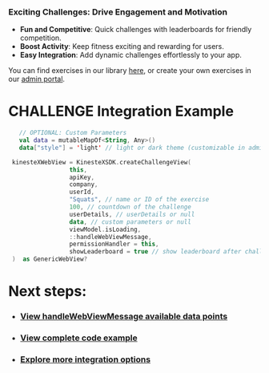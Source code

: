 ### Exciting Challenges: Drive Engagement and Motivation

- **Fun and Competitive**: Quick challenges with leaderboards for friendly competition.  
- **Boost Activity**: Keep fitness exciting and rewarding for users.  
- **Easy Integration**: Add dynamic challenges effortlessly to your app.  

You can find exercises in our library [here](https://workout-view.kinestex.com/?tab=exercises), or create your own exercises in our [admin portal](https://admin.kinestex.com).

# **CHALLENGE Integration Example**

   ```kotlin
      // OPTIONAL: Custom Parameters
      val data = mutableMapOf<String, Any>()
      data["style"] = 'light' // light or dark theme (customizable in admin dashboard)

    kinesteXWebView = KinesteXSDK.createChallengeView(
                    this,
                    apiKey,
                    company,
                    userId,
                    "Squats", // name or ID of the exercise
                    100, // countdown of the challenge
                    userDetails, // userDetails or null
                    data, // custom parameters or null
                    viewModel.isLoading,
                    ::handleWebViewMessage,
                    permissionHandler = this,
                    showLeaderboard = true // show leaderboard after challenge completion (default true)
    )  as GenericWebView?
   ```

# Next steps: 
- ### [View handleWebViewMessage available data points](../../data.md)
- ### [View complete code example](../../examples/challenge.md)
- ### [Explore more integration options](../overview.md)
